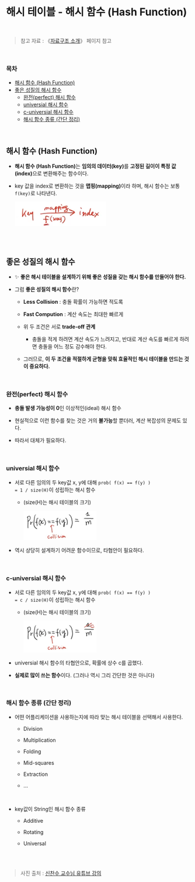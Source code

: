 # 해시 테이블 - 해시 함수 (Hash Function)

<br/>

> 참고 자료 : 《<a href="https://github.com/SangYoonLee1231/TIL/blob/main/DataStructure/data_structure_introduction.md">자료구조 소개</a>》 페이지 참고

<br/>

### 목차

- <a href="">해시 함수 (Hash Function)</a>
- <a href="">좋은 성질의 해시 함수</a>
  - <a href="">완전(perfect) 해시 함수</a>
  - <a href="">universial 해시 함수</a>
  - <a href="">c-universial 해시 함수</a>
  - <a href="">해시 함수 종류 (간단 정리)</a>

<br/>

## 해시 함수 (Hash Function)

- <strong>해시 함수 (Hash Function)</strong>는 <strong>임의의 데이터(key)</strong>를 <strong>고정된 길이이 특정 값(index)</strong>으로 변환해주는 함수이다.

- key 값을 index로 변환하는 것을 <strong>맵핑(mapping)</strong>이라 하며, 해시 함수는 보통 <code>f(key)</code>로 나타낸다.

    <img src="img/hash_table2.png" width="250px">

<br/><br/>

## 좋은 성질의 해시 함수

- ✨ <strong>좋은 해시 테이블을 설계하기 위해 좋은 성질을 갖는 해시 함수를 만들어야 한다.</strong>

- 그럼 <strong>좋은 성질의 해시 함수</strong>란?

  - <strong>Less Collision</strong> : 충돌 확률이 가능하면 적도록

  - <strong>Fast Compution</strong> : 계산 속도는 최대한 빠르게

  - 위 두 조건은 서로 <strong>trade-off 관계</strong>

    - 충돌을 적게 하려면 계산 속도가 느려지고, 반대로 계산 속도를 빠르게 하려면 충돌을 어느 정도 감수해야 한다.

  - 그러므로, <strong>이 두 조건을 적절하게 균형을 맞춰 효율적인 해시 테이블을 만드는 것이 중요하다.</strong>

<br/>

### 완전(perfect) 해시 함수

- <strong>충돌 발생 가능성이 0</strong>인 이상적인(ideal) 해시 함수

- 현실적으로 이런 함수를 찾는 것은 거의 <strong>불가능</strong>할 뿐더러, 계산 복잡성의 문제도 있다.

- 따라서 대체가 필요하다.

<br/>

### universial 해시 함수

- 서로 다른 임의의 두 key값 x, y에 대해 <code>prob( f(x) == f(y) ) = 1 / size(H)</code>이 성립하는 해시 함수

  - (size(H)는 해시 테이블의 크기)

      <img src="img/hash_table4.jpg" width="200px">

- 역시 상당히 설계하기 어려운 함수이므로, 타협안이 필요하다.

<br/>

### c-universial 해시 함수

- 서로 다른 임의의 두 key값 x, y에 대해 <code>prob( f(x) == f(y) ) = c / size(H)</code>이 성립하는 해시 함수

  - (size(H)는 해시 테이블의 크기)

      <img src="img/hash_table5.png" width="200px">

- universial 해시 함수의 타협안으로, 확률에 상수 c를 곱했다.

- <strong>실제로 많이 쓰는 함수</strong>이다. (그러나 역시 그리 간단한 것은 아니다)

<br/>

### 해시 함수 종류 (간단 정리)

- 어떤 어플리케이션을 사용하는지에 따라 맞는 해시 테이블을 선택해서 사용한다.

  - Division

  - Multiplication

  - Folding

  - Mid-squares

  - Extraction

  - ...

<br/>

- key값이 String인 해시 함수 종류

  - Additive

  - Rotating

  - Universal

<br/><br/>

> 사진 출처 : <a href="https://youtu.be/Bzmepm6pYQI">신찬수 교수님 유튜브 강의</a>
